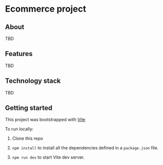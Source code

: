 # Ecommerce project

## About

TBD

## Features

TBD

## Technology stack

TBD

## Getting started

This project was bootstrapped with [Vite](https://vitejs.dev/guide/#getting-started)

To run locally:

1. Clone this repo

2. `npm install` to install all the dependencies defined in a `package.json` file.

3. `npm run dev` to start Vite dev server.
